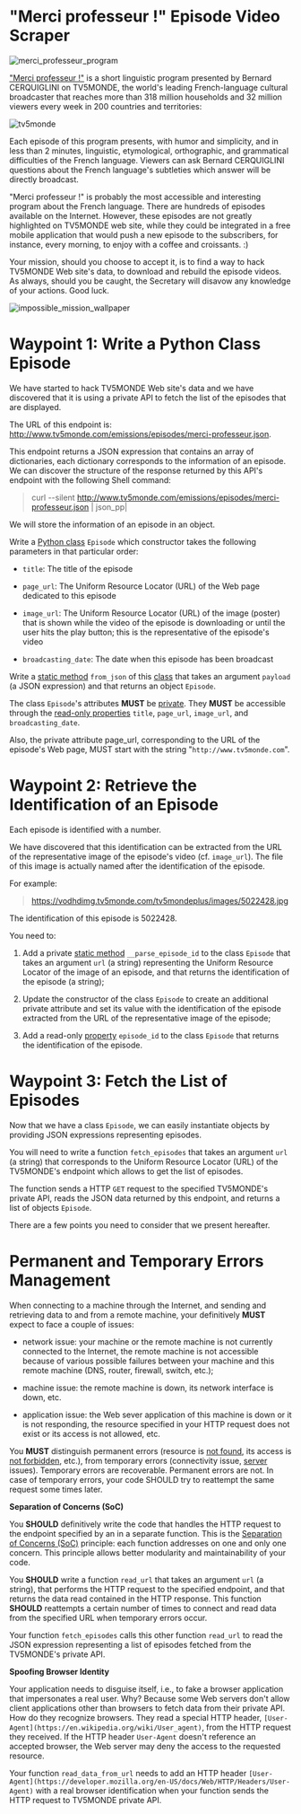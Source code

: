 # "Merci professeur !" Episode Video Scraper

![merci_professeur_program](/merci_professeur_program.jpg)

["Merci professeur !"](http://www.tv5monde.com/emissions/episodes/merci-professeur) is a short linguistic program presented by Bernard CERQUIGLINI on TV5MONDE, the world's leading French-language cultural broadcaster that reaches more than 318 million households and 32 million viewers every week in 200 countries and territories:

![tv5monde](/tv5monde.png)

Each episode of this program presents, with humor and simplicity, and in less than 2 minutes, linguistic, etymological, orthographic, and grammatical difficulties of the French language. Viewers can ask Bernard CERQUIGLINI questions about the French language's subtleties which answer will be directly broadcast.

"Merci professeur !" is probably the most accessible and interesting program about the French language. There are hundreds of episodes available on the Internet. However, these episodes are not greatly highlighted on TV5MONDE web site, while they could be integrated in a free mobile application that would push a new episode to the subscribers, for instance, every morning, to enjoy with a coffee and croissants. :)

Your mission, should you choose to accept it, is to find a way to hack TV5MONDE Web site's data, to download and rebuild the episode videos. As always, should you be caught, the Secretary will disavow any knowledge of your actions. Good luck.

![impossible_mission_wallpaper](/impossible_mission_wallpaper.jpg)

# Waypoint 1: Write a Python Class Episode

We have started to hack TV5MONDE Web site's data and we have discovered that it is using a private API to fetch the list of the episodes that are displayed.

The URL of this endpoint is: http://www.tv5monde.com/emissions/episodes/merci-professeur.json.

This endpoint returns a JSON expression that contains an array of dictionaries, each dictionary corresponds to the information of an episode. We can discover the structure of the response returned by this API's endpoint with the following Shell command:

> curl --silent http://www.tv5monde.com/emissions/episodes/merci-professeur.json | json_pp|

We will store the information of an episode in an object.

Write a [Python class](https://www.youtube.com/watch?v=ZDa-Z5JzLYM) `Episode` which constructor takes the following parameters in that particular order:



* `title`: The title of the episode

* `page_url`: The Uniform Resource Locator (URL) of the Web page dedicated to this episode

* `image_url`: The Uniform Resource Locator (URL) of the image (poster) that is shown while the video of the episode is downloading or until the user hits the play button; this is the representative of the episode's video

* `broadcasting_date`: The date when this episode has been broadcast


Write a [static method](https://realpython.com/instance-class-and-static-methods-demystified/) `from_json` of this [class](https://www.youtube.com/watch?v=apACNr7DC_s) that takes an argument `payload` (a JSON expression) and that returns an object `Episode`.

The class `Episode`'s attributes **MUST** be [private](https://docs.python.org/3.7/tutorial/classes.html#tut-private). They **MUST** be accessible through the [read-only properties](https://www.youtube.com/watch?v=jCzT9XFZ5bw) `title`, `page_url`, `image_url`, and `broadcasting_date`.

Also, the private attribute page_url, corresponding to the URL of the episode's Web page, MUST start with the string "`http://www.tv5monde.com`".

# Waypoint 2: Retrieve the Identification of an Episode

Each episode is identified with a number.

We have discovered that this identification can be extracted from the URL of the representative image of the episode's video (cf. `image_url`). The file of this image is actually named after the identification of the episode.

For example:

> https://vodhdimg.tv5monde.com/tv5mondeplus/images/5022428.jpg


The identification of this episode is 5022428.

You need to:


1. Add a private [static method](https://realpython.com/lessons/regular-instance-methods-vs-class-methods-vs-static-methods/) `__parse_episode_id` to the class `Episode` that takes an argument `url` (a string) representing the Uniform Resource Locator of the image of an episode, and that returns the identification of the episode (a string);

2. Update the constructor of the class `Episode` to create an additional private attribute and set its value with the identification of the episode extracted from the URL of the representative image of the episode;

3. Add a read-only [property](https://www.programiz.com/python-programming/property) `episode_id` to the class `Episode` that returns the identification of the episode.

# Waypoint 3: Fetch the List of Episodes

Now that we have a class `Episode`, we can easily instantiate objects by providing JSON expressions representing episodes.

You will need to write a function `fetch_episodes` that takes an argument `url` (a string) that corresponds to the Uniform Resource Locator (URL) of the TV5MONDE's endpoint which allows to get the list of episodes.

The function sends a HTTP `GET` request to the specified TV5MONDE's private API, reads the JSON data returned by this endpoint, and returns a list of objects `Episode`.

There are a few points you need to consider that we present hereafter.

# Permanent and Temporary Errors Management

When connecting to a machine through the Internet, and sending and retrieving data to and from a remote machine, your definitively **MUST** expect to face a couple of issues:


* network issue: your machine or the remote machine is not currently connected to the Internet, the remote machine is not accessible because of various possible failures between your machine and this remote machine (DNS, router, firewall, switch, etc.);

* machine issue: the remote machine is down, its network interface is down, etc.

* application issue: the Web sever application of this machine is down or it is not responding, the resource specified in your HTTP request does not exist or its access is not allowed, etc.


You **MUST** distinguish permanent errors (resource is [not found](https://en.wikipedia.org/wiki/HTTP_404), its access is [not forbidden](https://en.wikipedia.org/wiki/HTTP_403), etc.), from temporary errors (connectivity issue, [server](https://en.wikipedia.org/wiki/List_of_HTTP_status_codes#5xx_Server_errors) issues). Temporary errors are recoverable. Permanent errors are not. In case of temporary errors, your code SHOULD try to reattempt the same request some times later.

**Separation of Concerns (SoC)**

You **SHOULD** definitively write the code that handles the HTTP request to the endpoint specified by an in a separate function. This is the [Separation of Concerns (SoC)](https://en.wikipedia.org/wiki/Separation_of_concerns) principle: each function addresses on one and only one concern. This principle allows better modularity and maintainability of your code.

You **SHOULD** write a function `read_url` that takes an argument `url` (a string), that performs the HTTP request to the specified endpoint, and that returns the data read contained in the HTTP response. This function **SHOULD** reattempts a certain number of times to connect and read data from the specified URL when temporary errors occur.

Your function `fetch_episodes` calls this other function `read_url` to read the JSON expression representing a list of episodes fetched from the TV5MONDE's private API.

**Spoofing Browser Identity**

Your application needs to disguise itself, i.e., to fake a browser application that impersonates a real user. Why? Because some Web servers don't allow client applications other than browsers to fetch data from their private API. How do they recognize browsers. They read a special HTTP header, `[User-Agent](https://en.wikipedia.org/wiki/User_agent)`, from the HTTP request they received. If the HTTP header `User-Agent` doesn't reference an accepted browser, the Web server may deny the access to the requested resource.

Your function `read_data_from_url` needs to add an HTTP header `[User-Agent](https://developer.mozilla.org/en-US/docs/Web/HTTP/Headers/User-Agent)` with a real browser identification when your function sends the HTTP request to TV5MONDE private API.
